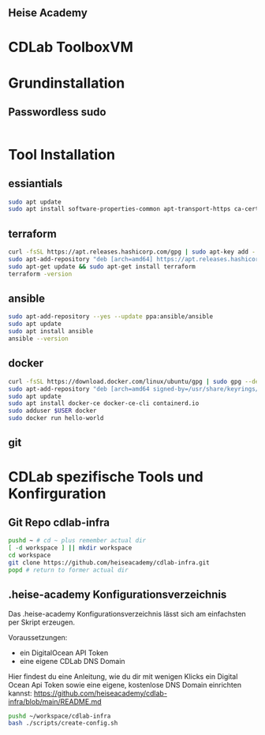 ## Heise Academy
# CDLab ToolboxVM

# Grundinstallation
## Passwordless sudo
```bash

```
# Tool Installation 
## essiantials
```bash
sudo apt update
sudo apt install software-properties-common apt-transport-https ca-certificates curl gnupg lsb-release git
```
## terraform
```bash
curl -fsSL https://apt.releases.hashicorp.com/gpg | sudo apt-key add -
sudo apt-add-repository "deb [arch=amd64] https://apt.releases.hashicorp.com $(lsb_release -cs) main"
sudo apt-get update && sudo apt-get install terraform
terraform -version
```
## ansible
```bash
sudo apt-add-repository --yes --update ppa:ansible/ansible
sudo apt update
sudo apt install ansible
ansible --version
```
## docker
```bash
curl -fsSL https://download.docker.com/linux/ubuntu/gpg | sudo gpg --dearmor -o /usr/share/keyrings/docker-archive-keyring.gpg
sudo apt-add-repository "deb [arch=amd64 signed-by=/usr/share/keyrings/docker-archive-keyring.gpg] https://download.docker.com/linux/ubuntu $(lsb_release -cs) stable"
sudo apt update
sudo apt install docker-ce docker-ce-cli containerd.io
sudo adduser $USER docker
sudo docker run hello-world
```
## git
# CDLab spezifische Tools und Konfirguration
## Git Repo cdlab-infra
```bash
pushd ~ # cd ~ plus remember actual dir
[ -d workspace ] || mkdir workspace
cd workspace
git clone https://github.com/heiseacademy/cdlab-infra.git
popd # return to former actual dir
```

## .heise-academy Konfigurationsverzeichnis
Das .heise-academy Konfigurationsverzeichnis lässt sich am einfachsten per Skript erzeugen.

Voraussetzungen:
* ein DigitalOcean API Token
* eine eigene CDLab DNS Domain 

Hier findest du eine Anleitung, wie du dir mit wenigen Klicks ein Digital Ocean Api Token sowie eine eigene, kostenlose DNS Domain einrichten kannst: https://github.com/heiseacademy/cdlab-infra/blob/main/README.md

```bash
pushd ~/workspace/cdlab-infra
bash ./scripts/create-config.sh
```